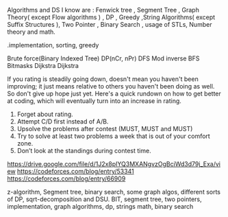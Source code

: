 Algorithms and DS I know are : Fenwick tree , Segment Tree , Graph Theory( except Flow algorithms ) , DP , Greedy ,String Algorithms( except Suffix Structures ), Two Pointer , 
Binary Search , usage of STLs, Number theory and math.

.implementation, sorting, greedy

Brute force(Binary Indexed Tree)
DP(nCr, nPr)
DFS
Mod inverse
BFS
Bitmasks
Dijkstra
Dijkstra

If you rating is steadily going down, doesn't mean you haven't been improving; it just means relative to others you haven't been doing as well. So don't give up hope just yet. 
Here's a quick rundown on how to get better at coding, which will eventually turn into an increase in rating.

1. Forget about rating. 
2. Attempt C/D first instead of A/B.
3. Upsolve the problems after contest (MUST, MUST and MUST)
4. Try to solve at least two problems a week that is out of your comfort zone.
5. Don’t look at the standings during contest time.

https://drive.google.com/file/d/1J2x8pIYQ3MXANgvzOgBciWd3d79j_Exa/view
https://codeforces.com/blog/entry/53341
https://codeforces.com/blog/entry/66909


 z-algorithm, Segment tree, binary search, some graph algos, different sorts of DP, sqrt-decomposition and DSU.
 BIT, segment tree, two pointers, implementation, graph algorithms, dp, strings math, binary search
